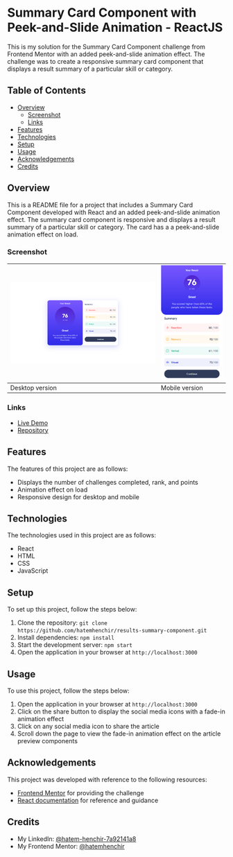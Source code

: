 # Summary Card Component with Peek-and-Slide Animation - ReactJS

This is my solution for the Summary Card Component challenge from Frontend Mentor with an added peek-and-slide animation effect. The challenge was to create a responsive summary card component that displays a result summary of a particular skill or category.
## Table of Contents

- [Overview](#overview)
    - [Screenshot](#screenshot)
    - [Links](#links)
- [Features](#features)
- [Technologies](#technologies)
- [Setup](#setup)
- [Usage](#usage)
- [Acknowledgements](#acknowledgements)
- [Credits](#credits)

## Overview

This is a README file for a project that includes a Summary Card Component developed with React and an added peek-and-slide animation effect. The summary card component is responsive and displays  a result summary of a particular skill or category. The card  has a a peek-and-slide animation effect on  load.

### Screenshot

| ![](./screenshots/desktop.png) | ![](./screenshots/mobile.png) |
| ------------------------------ | ----------------------------- |
| Desktop version                | Mobile version                |


### Links

- [Live Demo](https://hatemhenchir.github.io/results-summary-component/)
- [Repository](https://github.com/hatemhenchir/results-summary-component/)

## Features

The features of this project are as follows:

- Displays the number of challenges completed, rank, and points
- Animation effect on load
- Responsive design for desktop and mobile

## Technologies

The technologies used in this project are as follows:

- React
- HTML
- CSS
- JavaScript

## Setup

To set up this project, follow the steps below:

1. Clone the repository: `git clone https://github.com/hatemhenchir/results-summary-component.git`
2. Install dependencies: `npm install`
3. Start the development server: `npm start`
4. Open the application in your browser at `http://localhost:3000`

## Usage

To use this project, follow the steps below:

1. Open the application in your browser at `http://localhost:3000`
2. Click on the share button to display the social media icons with a fade-in animation effect
3. Click on any social media icon to share the article
4. Scroll down the page to view the fade-in animation effect on the article preview components

## Acknowledgements

This project was developed with reference to the following resources:

- [Frontend Mentor](https://www.frontendmentor.io/challenges/challenge-result-summary-card-Xyz2Vfljl) for providing the challenge
- [React documentation](https://reactjs.org/docs/getting-started.html) for reference and guidance

## Credits

- My LinkedIn: [@hatem-henchir-7a92141a8](https://www.linkedin.com/in/hatem-henchir-7a92141a8/)
- My Frontend Mentor: [@hatemhenchir](https://www.frontendmentor.io/profile/hatemhenchir)